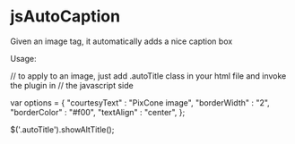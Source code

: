 jsAutoCaption
=============

Given an image tag, it automatically adds a nice caption box

Usage:

// to apply to an image, just add .autoTitle class in your html file and invoke the plugin in
// the javascript side

var options = {
                "courtesyText" : "PixCone image",
                "borderWidth" : "2",
                "borderColor" : "#f00",
                "textAlign" : "center",
            };

$('.autoTitle').showAltTitle();

